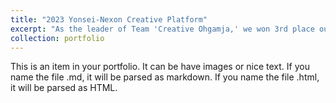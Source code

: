 ```yaml
---
title: "2023 Yonsei-Nexon Creative Platform"
excerpt: "As the leader of Team 'Creative Ohgamja,' we won 3rd place out of 100 teams by developing a movie screening project for the hearing impaired.<br/><img src='/images/4.우수_크리에이티브 오감자.png'>"
collection: portfolio
---
```


This is an item in your portfolio. It can be have images or nice text. If you name the file .md, it will be parsed as markdown. If you name the file .html, it will be parsed as HTML. 
